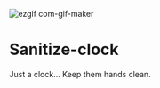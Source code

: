 ![ezgif com-gif-maker](https://user-images.githubusercontent.com/81531078/125291093-b254d380-e329-11eb-91ad-d575963c106e.gif)
# Sanitize-clock
Just a clock...
Keep them hands clean.
